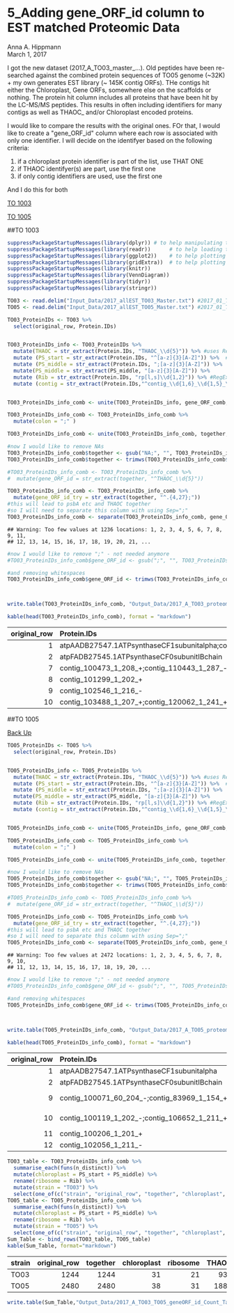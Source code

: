 # 5_Adding gene_ORF_id column to EST matched Proteomic Data
Anna A. Hippmann  
March 1, 2017  

I got the new dataset (2017_A_TO03_master_...). Old peptides have been re-searched against the combined protein sequences of TO05 genome (~32K) + my own generates EST library (~ 145K contig ORFs). THe contigs hit either the Chloroplast, Gene ORFs, somewhere else on the scaffolds or nothing. The protein hit column includes all proteins that have been hit by the LC-MS/MS peptides. This results in often including identifiers for many contigs as well as THAOC_ and/or Chloroplast encoded proteins.

I would like to compare the results with the original ones. FOr that, I would like to create a "gene_ORF_id" column where each row is associated with only one identifier. I will decide on the identifyer based on the following criteria:

1) if a chloroplast protein identifier is part of the list, use THAT ONE
2) if THAOC identifyer(s) are part, use the first one
3) if only contig identifiers are used, use the first one





<a id="BackUP"></a>

And I do this for both

[TO 1003](#TO1003)

[TO 1005](#TO1005)


##TO 1003


```r
suppressPackageStartupMessages(library(dplyr)) # to help manipulating the data
suppressPackageStartupMessages(library(readr))      # to help loading the data 
suppressPackageStartupMessages(library(ggplot2))    # to help plotting the data
suppressPackageStartupMessages(library(gridExtra))  # to help plotting multiplot plots
suppressPackageStartupMessages(library(knitr))
suppressPackageStartupMessages(library(VennDiagram))
suppressPackageStartupMessages(library(tidyr))
suppressPackageStartupMessages(library(stringr))
```



```r
TO03 <- read.delim("Input_Data/2017_allEST_TO03_Master.txt") #2017_01_TO03_Master using all ESTs and TO05 genome to be mapped
TO05 <- read.delim("Input_Data/2017_allEST_TO05_Master.txt") #2017_01_TO05_Master using all ESTs and TO05 genome to be mapped
```



```r
TO03_ProteinIDs <- TO03 %>% 
  select(original_row, Protein.IDs)


TO03_ProteinIDs_info <- TO03_ProteinIDs %>% 
  mutate(THAOC = str_extract(Protein.IDs, "THAOC_\\d{5}")) %>% #uses RegEx to find first THAOC# in string and deposit result in new variable
  mutate (PS_start = str_extract(Protein.IDs, "^[a-z]{3}[A-Z]")) %>%  #deposits those on chloroplast genome e.g. PSI, PSII, ATP
  mutate (PS_middle = str_extract(Protein.IDs, ";[a-z]{3}[A-Z]")) %>%  #deposits those on chloroplast mutate (Rib = str_extract(Protein.IDs, "rp[l,s]\\d")) %>% #RegEx to find ribosonmal proteins %>% 
  mutate(PS_middle = str_extract(PS_middle, "[a-z]{3}[A-Z]")) %>%
  mutate (Rib = str_extract(Protein.IDs, "rp[l,s]\\d{1,2}")) %>% #RegEx to find ribosonmal proteins
  mutate (contig = str_extract(Protein.IDs,"^contig_\\d{1,6}_\\d{1,5}_\\d{2,5}_\\-|^contig_\\d{1,6}_\\d{1,5}_\\d{2,5}_\\+")) #getting all that START with a contig (as best hits)


TO03_ProteinIDs_info_comb <- unite(TO03_ProteinIDs_info, gene_ORF_comb, c(PS_start,PS_middle, Rib, THAOC, contig), sep = "; ", remove = FALSE)

TO03_ProteinIDs_info_comb <- TO03_ProteinIDs_info_comb %>% 
  mutate(colon = ";" )

TO03_ProteinIDs_info_comb <- unite(TO03_ProteinIDs_info_comb, together, c(gene_ORF_comb, colon), sep = "")

#now I would like to remove NAs
TO03_ProteinIDs_info_comb$together <- gsub("NA;", "", TO03_ProteinIDs_info_comb$together)
TO03_ProteinIDs_info_comb$together <- trimws(TO03_ProteinIDs_info_comb$together, which = "both")

#TO03_ProteinIDs_info_comb <- TO03_ProteinIDs_info_comb %>% 
#  mutate(gene_ORF_id = str_extract(together, "^THAOC_\\d{5}"))

TO03_ProteinIDs_info_comb <- TO03_ProteinIDs_info_comb %>% 
  mutate(gene_ORF_id_try = str_extract(together, "^.{4,27};"))
#this will lead to psbA etc and THAOC together
#so I will need to separate this column with using Sep=";"
TO03_ProteinIDs_info_comb <- separate(TO03_ProteinIDs_info_comb, gene_ORF_id_try, c("gene_ORF_id", "extra_1", "extra_2"), sep = ";")
```

```
## Warning: Too few values at 1236 locations: 1, 2, 3, 4, 5, 6, 7, 8, 9, 11,
## 12, 13, 14, 15, 16, 17, 18, 19, 20, 21, ...
```

```r
#now I would like to remove ";" - not needed anymore
#TO03_ProteinIDs_info_comb$gene_ORF_id <- gsub(";", "", TO03_ProteinIDs_info_comb$gene_ORF_id)

#and removing whitespaces
TO03_ProteinIDs_info_comb$gene_ORF_id <- trimws(TO03_ProteinIDs_info_comb$gene_ORF_id, which = "both") #leading white space "left" trailing white space "right"



write.table(TO03_ProteinIDs_info_comb, "Output_Data/2017_A_TO03_proteomics_gene_ORF_ids_forMaster.txt", sep="\t", row.names = FALSE, col.names = TRUE)

kable(head(TO03_ProteinIDs_info_comb), format = "markdown")
```



| original_row|Protein.IDs                                                                         |together               |THAOC |PS_start |PS_middle |Rib |contig                |gene_ORF_id           |extra_1 |extra_2 |
|------------:|:-----------------------------------------------------------------------------------|:----------------------|:-----|:--------|:---------|:---|:---------------------|:---------------------|:-------|:-------|
|            1|atpAADB27547.1ATPsynthaseCF1subunitalpha;contig_46002_1_294_+;contig_119588_1_338_+ |atpA;                  |NA    |atpA     |NA        |NA  |NA                    |atpA                  |        |NA      |
|            2|atpFADB27545.1ATPsynthaseCF0subunitIBchain                                          |atpF;                  |NA    |atpF     |NA        |NA  |NA                    |atpF                  |        |NA      |
|            7|contig_100473_1_208_+;contig_110443_1_287_-                                         |contig_100473_1_208_+; |NA    |NA       |NA        |NA  |contig_100473_1_208_+ |contig_100473_1_208_+ |        |NA      |
|            8|contig_101299_1_202_+                                                               |contig_101299_1_202_+; |NA    |NA       |NA        |NA  |contig_101299_1_202_+ |contig_101299_1_202_+ |        |NA      |
|            9|contig_102546_1_216_-                                                               |contig_102546_1_216_-; |NA    |NA       |NA        |NA  |contig_102546_1_216_- |contig_102546_1_216_- |        |NA      |
|           10|contig_103488_1_207_+;contig_120062_1_241_+                                         |contig_103488_1_207_+; |NA    |NA       |NA        |NA  |contig_103488_1_207_+ |contig_103488_1_207_+ |        |NA      |

<a id="TO1005"></a>

##TO 1005

[Back Up](#BackUP)



```r
TO05_ProteinIDs <- TO05 %>% 
  select(original_row, Protein.IDs)


TO05_ProteinIDs_info <- TO05_ProteinIDs %>% 
  mutate(THAOC = str_extract(Protein.IDs, "THAOC_\\d{5}")) %>% #uses RegEx to find first THAOC# in string and deposit result in new variable
  mutate (PS_start = str_extract(Protein.IDs, "^[a-z]{3}[A-Z]")) %>%  #deposits those on chloroplast genome e.g. PSI, PSII, ATP
  mutate (PS_middle = str_extract(Protein.IDs, ";[a-z]{3}[A-Z]")) %>%  #deposits those on chloroplast mutate (Rib = str_extract(Protein.IDs, "rp[l,s]\\d")) %>% #RegEx to find ribosonmal proteins %>% 
  mutate(PS_middle = str_extract(PS_middle, "[a-z]{3}[A-Z]")) %>%
  mutate (Rib = str_extract(Protein.IDs, "rp[l,s]\\d{1,2}")) %>% #RegEx to find ribosonmal proteins
  mutate (contig = str_extract(Protein.IDs,"^contig_\\d{1,6}_\\d{1,5}_\\d{2,5}_\\-|^contig_\\d{1,6}_\\d{1,5}_\\d{2,5}_\\+")) #getting all that START with a contig (as best hits)


TO05_ProteinIDs_info_comb <- unite(TO05_ProteinIDs_info, gene_ORF_comb, c(PS_start,PS_middle, Rib, THAOC, contig), sep = "; ", remove = FALSE)

TO05_ProteinIDs_info_comb <- TO05_ProteinIDs_info_comb %>% 
  mutate(colon = ";" )

TO05_ProteinIDs_info_comb <- unite(TO05_ProteinIDs_info_comb, together, c(gene_ORF_comb, colon), sep = "")

#now I would like to remove NAs
TO05_ProteinIDs_info_comb$together <- gsub("NA;", "", TO05_ProteinIDs_info_comb$together)
TO05_ProteinIDs_info_comb$together <- trimws(TO05_ProteinIDs_info_comb$together, which = "both")

#TO05_ProteinIDs_info_comb <- TO05_ProteinIDs_info_comb %>% 
#  mutate(gene_ORF_id = str_extract(together, "^THAOC_\\d{5}"))

TO05_ProteinIDs_info_comb <- TO05_ProteinIDs_info_comb %>% 
  mutate(gene_ORF_id_try = str_extract(together, "^.{4,27};"))
#this will lead to psbA etc and THAOC together
#so I will need to separate this column with using Sep=";"
TO05_ProteinIDs_info_comb <- separate(TO05_ProteinIDs_info_comb, gene_ORF_id_try, c("gene_ORF_id", "extra_1", "extra_2"), sep = ";")
```

```
## Warning: Too few values at 2472 locations: 1, 2, 3, 4, 5, 6, 7, 8, 9, 10,
## 11, 12, 13, 14, 15, 16, 17, 18, 19, 20, ...
```

```r
#now I would like to remove ";" - not needed anymore
#TO05_ProteinIDs_info_comb$gene_ORF_id <- gsub(";", "", TO05_ProteinIDs_info_comb$gene_ORF_id)

#and removing whitespaces
TO05_ProteinIDs_info_comb$gene_ORF_id <- trimws(TO05_ProteinIDs_info_comb$gene_ORF_id, which = "both") #leading white space "left" trailing white space "right"



write.table(TO05_ProteinIDs_info_comb, "Output_Data/2017_A_TO05_proteomics_gene_ORF_ids_forMaster.txt", sep="\t", row.names = FALSE, col.names = TRUE)

kable(head(TO05_ProteinIDs_info_comb), format = "markdown")
```



| original_row|Protein.IDs                                                                                                                                                                                                                                                                                                                                                                                                                                                                                                                                                                                                                                                                                                              |together                             |THAOC       |PS_start |PS_middle |Rib |contig                 |gene_ORF_id           |extra_1 |extra_2 |
|------------:|:------------------------------------------------------------------------------------------------------------------------------------------------------------------------------------------------------------------------------------------------------------------------------------------------------------------------------------------------------------------------------------------------------------------------------------------------------------------------------------------------------------------------------------------------------------------------------------------------------------------------------------------------------------------------------------------------------------------------|:------------------------------------|:-----------|:--------|:---------|:---|:----------------------|:---------------------|:-------|:-------|
|            1|atpAADB27547.1ATPsynthaseCF1subunitalpha                                                                                                                                                                                                                                                                                                                                                                                                                                                                                                                                                                                                                                                                                 |atpA;                                |NA          |atpA     |NA        |NA  |NA                     |atpA                  |        |NA      |
|            2|atpFADB27545.1ATPsynthaseCF0subunitIBchain                                                                                                                                                                                                                                                                                                                                                                                                                                                                                                                                                                                                                                                                               |atpF;                                |NA          |atpF     |NA        |NA  |NA                     |atpF                  |        |NA      |
|            9|contig_100071_60_204_-;contig_83969_1_154_+;contig_99757_91_200_-;contig_90515_98_207_-;contig_96649_1_131_+;contig_85924_210_344_-;contig_107383_1_132_+;contig_95379_79_219_-;contig_85911_51_200_-;contig_87982_50_203_-;contig_99688_63_216_-;contig_86910_62_215_-;contig_80773_63_216_-;contig_78821_50_216_-;contig_94062_28_205_-;contig_76920_31_207_-;contig_74862_27_207_-;contig_96797_38_225_-;contig_86128_38_225_-;contig_80567_38_225_-;contig_106363_1_200_-;contig_89761_1_201_-;contig_115461_1_200_+;contig_104579_1_202_+;contig_86514_1_203_-;contig_81818_1_203_+;contig_121266_1_217_+;contig_113607_1_222_-;contig_130909_1_231_-;contig_70370_8_407_-;THAOC_17785EJK61682.1hypotheticalprotein |THAOC_17785; contig_100071_60_204_-; |THAOC_17785 |NA       |NA        |NA  |contig_100071_60_204_- |THAOC_17785           |        |NA      |
|           10|contig_100119_1_202_-;contig_106652_1_211_+;THAOC_25974EJK54403.1hypotheticalprotein                                                                                                                                                                                                                                                                                                                                                                                                                                                                                                                                                                                                                                     |THAOC_25974; contig_100119_1_202_-;  |THAOC_25974 |NA       |NA        |NA  |contig_100119_1_202_-  |THAOC_25974           |        |NA      |
|           11|contig_100206_1_201_+                                                                                                                                                                                                                                                                                                                                                                                                                                                                                                                                                                                                                                                                                                    |contig_100206_1_201_+;               |NA          |NA       |NA        |NA  |contig_100206_1_201_+  |contig_100206_1_201_+ |        |NA      |
|           12|contig_102056_1_211_-                                                                                                                                                                                                                                                                                                                                                                                                                                                                                                                                                                                                                                                                                                    |contig_102056_1_211_-;               |NA          |NA       |NA        |NA  |contig_102056_1_211_-  |contig_102056_1_211_- |        |NA      |


```r
TO03_table <- TO03_ProteinIDs_info_comb %>% 
  summarise_each(funs(n_distinct)) %>% 
  mutate(chloroplast = PS_start + PS_middle) %>% 
  rename(ribosome = Rib) %>% 
  mutate(strain = "TO03") %>% 
  select(one_of(c("strain", "original_row", "together", "chloroplast", "ribosome", "THAOC", "contig", "gene_ORF_id"))) 
TO05_table <- TO05_ProteinIDs_info_comb %>% 
  summarise_each(funs(n_distinct)) %>% 
  mutate(chloroplast = PS_start + PS_middle) %>% 
  rename(ribosome = Rib) %>% 
  mutate(strain = "TO05") %>% 
  select(one_of(c("strain", "original_row", "together", "chloroplast", "ribosome", "THAOC", "contig", "gene_ORF_id"))) 
Sum_Table <- bind_rows(TO03_table, TO05_table) 
kable(Sum_Table, format="markdown")
```



|strain | original_row| together| chloroplast| ribosome| THAOC| contig| gene_ORF_id|
|:------|------------:|--------:|-----------:|--------:|-----:|------:|-----------:|
|TO03   |         1244|     1244|          31|       21|   936|    727|        1244|
|TO05   |         2480|     2480|          38|       31|  1883|   1380|        2480|

```r
write.table(Sum_Table,"Output_Data/2017_A_TO03_TO05_geneORF_id_Count_Table.txt", sep="\t", row.names = FALSE, col.names = TRUE)
```


